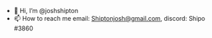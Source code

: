 - 👋 Hi, I’m @joshshipton
- 📫 How to reach me email: Shiptonjosh@gmail.com, discord: Shipo #3860

<!---
joshshipton/joshshipton is a ✨ special ✨ repository because its `README.md` (this file) appears on your GitHub profile.
You can click the Preview link to take a look at your changes.
--->
